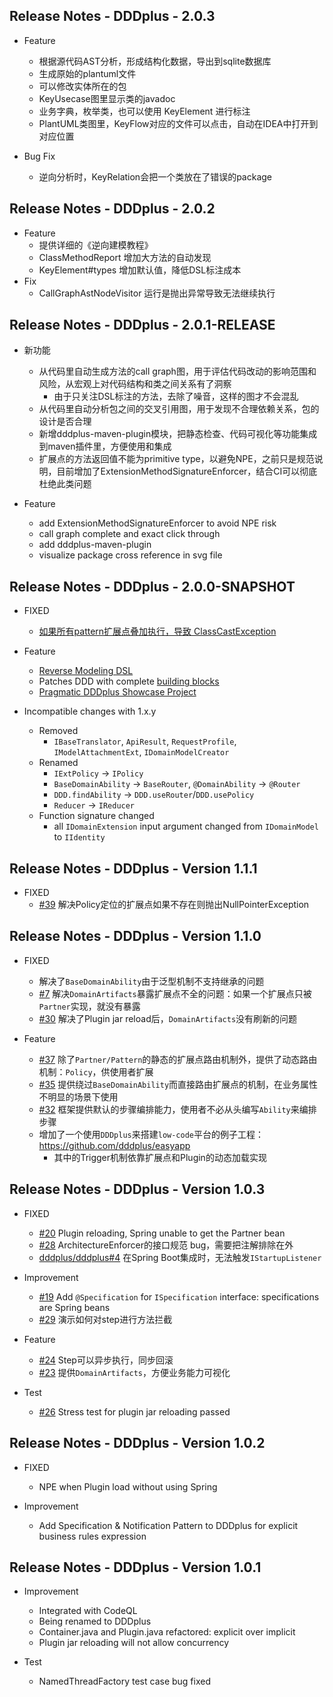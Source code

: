 ## Release Notes - DDDplus - 2.0.3

* Feature
   * 根据源代码AST分析，形成结构化数据，导出到sqlite数据库
   * 生成原始的plantuml文件
   * 可以修改实体所在的包
   * KeyUsecase图里显示类的javadoc
   * 业务字典，枚举类，也可以使用 KeyElement 进行标注
   * PlantUML类图里，KeyFlow对应的文件可以点击，自动在IDEA中打开到对应位置

* Bug Fix
   * 逆向分析时，KeyRelation会把一个类放在了错误的package


## Release Notes - DDDplus - 2.0.2

* Feature
   * 提供详细的《逆向建模教程》
   * ClassMethodReport 增加大方法的自动发现
   * KeyElement#types 增加默认值，降低DSL标注成本
* Fix
   * CallGraphAstNodeVisitor 运行是抛出异常导致无法继续执行

## Release Notes - DDDplus - 2.0.1-RELEASE

* 新功能
   * 从代码里自动生成方法的call graph图，用于评估代码改动的影响范围和风险，从宏观上对代码结构和类之间关系有了洞察
      * 由于只关注DSL标注的方法，去除了噪音，这样的图才不会混乱
   * 从代码里自动分析包之间的交叉引用图，用于发现不合理依赖关系，包的设计是否合理
   * 新增dddplus-maven-plugin模块，把静态检查、代码可视化等功能集成到maven插件里，方便使用和集成
   * 扩展点的方法返回值不能为primitive type，以避免NPE，之前只是规范说明，目前增加了ExtensionMethodSignatureEnforcer，结合CI可以彻底杜绝此类问题

* Feature
   * add ExtensionMethodSignatureEnforcer to avoid NPE risk
   * call graph complete and exact click through
   * add dddplus-maven-plugin
   * visualize package cross reference in svg file

## Release Notes - DDDplus - 2.0.0-SNAPSHOT

* FIXED
   * [如果所有pattern扩展点叠加执行，导致 ClassCastException](https://github.com/dddplus/dddplus/commit/b90bd6a71b66f5b1c60460949bdd8b7ab833f854)

* Feature
   * [Reverse Modeling DSL](/dddplus-spec/src/main/java/io/github/dddplus/dsl/package-info.java)
   * Patches DDD with complete [building blocks](/dddplus-spec/src/main/java/io/github/dddplus/model/)
   * [Pragmatic DDDplus Showcase Project](/dddplus-test/src/test/java/ddd/plus/showcase/)

* Incompatible changes with 1.x.y
   * Removed
      * `IBaseTranslator`, `ApiResult`, `RequestProfile`, `IModelAttachmentExt`, `IDomainModelCreator`
   * Renamed
      * `IExtPolicy` -> `IPolicy`
      * `BaseDomainAbility` -> `BaseRouter`, `@DomainAbility` -> `@Router`
      * `DDD.findAbility` -> `DDD.useRouter`/`DDD.usePolicy`
      * `Reducer` -> `IReducer`
   * Function signature changed
      * all `IDomainExtension` input argument changed from `IDomainModel` to `IIdentity`

## Release Notes - DDDplus - Version 1.1.1

* FIXED
   * [#39](https://github.com/funkygao/cp-ddd-framework/issues/39) 解决Policy定位的扩展点如果不存在则抛出NullPointerException

## Release Notes - DDDplus - Version 1.1.0

* FIXED
   * 解决了`BaseDomainAbility`由于泛型机制不支持继承的问题
   * [#7](https://github.com/dddplus/dddplus/issues/7) 解决`DomainArtifacts`暴露扩展点不全的问题：如果一个扩展点只被`Partner`实现，就没有暴露
   * [#30](https://github.com/funkygao/cp-ddd-framework/issues/30) 解决了Plugin jar reload后，`DomainArtifacts`没有刷新的问题

* Feature
   * [#37](https://github.com/funkygao/cp-ddd-framework/issues/37) 除了`Partner/Pattern`的静态的扩展点路由机制外，提供了动态路由机制：`Policy`，供使用者扩展
   * [#35](https://github.com/funkygao/cp-ddd-framework/issues/35) 提供绕过`BaseDomainAbility`而直接路由扩展点的机制，在业务属性不明显的场景下使用
   * [#32](https://github.com/funkygao/cp-ddd-framework/issues/32) 框架提供默认的步骤编排能力，使用者不必从头编写`Ability`来编排步骤
   * 增加了一个使用`DDDplus`来搭建`low-code`平台的例子工程：https://github.com/dddplus/easyapp
      * 其中的Trigger机制依靠扩展点和Plugin的动态加载实现

## Release Notes - DDDplus - Version 1.0.3

* FIXED
   * [#20](https://github.com/funkygao/cp-ddd-framework/issues/20) Plugin reloading, Spring unable to get the Partner bean
   * [#28](https://github.com/funkygao/cp-ddd-framework/issues/28) ArchitectureEnforcer的接口规范 bug，需要把注解排除在外
   * [dddplus/dddplus#4](https://github.com/dddplus/dddplus/issues/4) 在Spring Boot集成时，无法触发`IStartupListener`

* Improvement
   * [#19](https://github.com/funkygao/cp-ddd-framework/issues/19) Add `@Specification` for `ISpecification` interface: specifications are Spring beans
   * [#29](https://github.com/funkygao/cp-ddd-framework/issues/29) 演示如何对step进行方法拦截

* Feature
   * [#24](https://github.com/funkygao/cp-ddd-framework/issues/24) Step可以异步执行，同步回滚
   * [#23](https://github.com/funkygao/cp-ddd-framework/issues/23) 提供`DomainArtifacts`，方便业务能力可视化

* Test
   * [#26](https://github.com/funkygao/cp-ddd-framework/issues/26) Stress test for plugin jar reloading passed

## Release Notes - DDDplus - Version 1.0.2

* FIXED
   * NPE when Plugin load without using Spring

* Improvement
   * Add Specification & Notification Pattern to DDDplus for explicit business rules expression

## Release Notes - DDDplus - Version 1.0.1

* Improvement
   * Integrated with CodeQL
   * Being renamed to DDDplus
   * Container.java and Plugin.java refactored: explicit over implicit
   * Plugin jar reloading will not allow concurrency

* Test
   * NamedThreadFactory test case bug fixed
